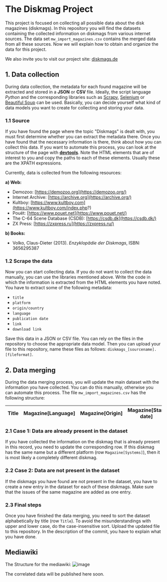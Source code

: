 # The Diskmag Project

This project is focused on collecting all possible data about the disk magazines (diskmags).
In this repository you will find the datasets containing the collected information on diskmags from various internet sources. 
The data set `mw_import_magazines.csv` contains the merged data from all these sources. 
Now we will explain how to obtain and organize the data for this project.

We also invite you to visit our project site: [diskmags.de](https://diskmags.de/index.php?title=Main_Page)

## 1. Data collection

During data collection, the metadata for each found magazine will be extracted and stored in 
a **JSON** or **CSV** file.
Ideally, the script language *Python* and the corresponding libraries such as 
[Scrapy](https://scrapy.org/), [Selenium](https://www.selenium.dev/) or [Beautiful Soup](https://beautiful-soup-4.readthedocs.io/en/latest/) can be used.
Basically, you can decide yourself what kind of data models you want to create for 
collecting and storing your data.

### 1.1 Source

If you have found the page where the topic "Diskmags" is dealt with, you must first 
determine whether you can extract the metadata there.
Once you have found that the necessary information is there, think about how you 
can collect this data. If you want to automate this process, you can look at the structure 
of the page with **[devtools](https://en.wikipedia.org/wiki/Web_development_tools)**.
Note the HTML elements that are of interest to you and copy the paths to each of these elements. 
Usually these are the XPATH expressions.

Currently, data is collected from the following resources:

**a) Web:**
* Demozoo: [https://demozoo.org](https://demozoo.org/)
* Internet Archive: [https://archive.org](https://archive.org/)
* Kultboy: [https://www.kultboy.com](https://www.kultboy.com/index.php?)
* Pouët: [https://www.pouet.net](https://www.pouet.net/)
* The C-64 Scene Database (CSDB): [https://csdb.dk](https://csdb.dk/)
* ZX Press: [https://zxpress.ru](https://zxpress.ru/)

**b) Books:**
* Volko, Claus-Dieter (2013). *Enzyklopädie der Diskmags*, ISBN: 3656295387 

### 1.2 Scrape the data

Now you can start collecting data. If you do not want to collect the data manually, you can use the libraries 
mentioned above. Write the code in which the information is extracted from the HTML elements you have 
noted. You have to extract some of the following metadata:
* `title`
* `platform`
* `origin/country`
* `language`
* `publication date`
* `link`
* `download link`

Save this data in a JSON or CSV file. You can rely on the files in the repository to choose 
the appropriate data model. Then you can upload your file to this repository, 
name these files as follows: `diskmags_[sourcename].[fileformat]`.

## 2. Data merging

During the data merging process, you will update the main dataset with the information 
you have collected. You can do this manually, otherwise you can automate this process.
The file `mw_import_magazines.csv` has the following structure:

| Title | Magazine[Language] | Magazine[Origin] | Magazine[Start date] | Magazine[End date]  | Magazine[Systems] | Magazine[Issues] |
|-------|--------------------|------------------|----------------------|---------------------|-------------------|------------------|

### 2.1 Case 1: Data are already present in the dataset

If you have collected the information on the diskmag that is already present in this record, 
you need to update the corresponding row. If this diskmag has the same name but a different 
platform (row `Magazine[Systems]`), then it is most likely a completely different diskmag.

### 2.2 Case 2: Data are not present in the dataset

If the diskmags you have found are not present in the dataset, you have to  create a new entry in the 
dataset for each of these diskmags. Make sure that the issues of the same magazine are added as one entry. 

### 2.3 Final steps

Once you have finished the data merging, you need to sort the dataset alphabetically by title (row `Title`). 
To avoid the misunderstandings with upper and lower case, do the case-insensitive sort.
Upload the updated file to this repository. In the description of the commit, you have to explain what you have done.

## Mediawiki
The Structure for the mediawiki: 
![image](https://github.com/zpd-digital-editions/Diskmags/assets/24278823/029055dc-950b-4848-90b2-ecad614eb2a7)


The correlated data will be published here soon.
